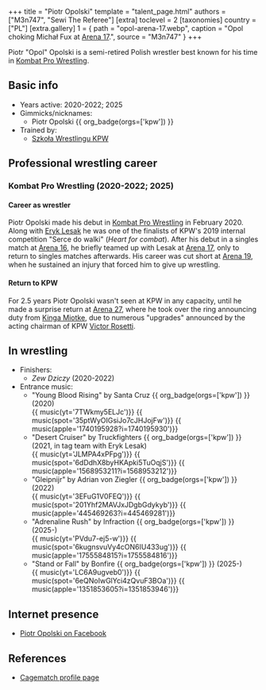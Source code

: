 +++
title = "Piotr Opolski"
template = "talent_page.html"
authors = ["M3n747", "Sewi The Referee"]
[extra]
toclevel = 2
[taxonomies]
country = ["PL"]
[extra.gallery]
1 = { path = "opol-arena-17.webp", caption = "Opol choking Michał Fux at [Arena 17](@/e/kpw/2021-08-21-kpw-arena-17.md).", source = "M3n747" }
+++

Piotr "Opol" Opolski is a semi-retired Polish wrestler best known for his time in [Kombat Pro Wrestling](@/o/kpw.md).

## Basic info

* Years active: 2020-2022; 2025
* Gimmicks/nicknames:
  - Piotr Opolski {{ org_badge(orgs=['kpw']) }}
* Trained by:
  - [Szkoła Wrestlingu KPW](@/o/szkola-kpw.md)

## Professional wrestling career

### Kombat Pro Wrestling (2020-2022; 2025)

#### Career as wrestler

Piotr Opolski made his debut in [Kombat Pro Wrestling](@/o/kpw.md) in February 2020. Along with [Eryk Lesak](@/w/eryk-lesak.md) he was one of the finalists of KPW's 2019 internal competition "Serce do walki" (_Heart for combat_). After his debut in a singles match at [Arena 16](@/e/kpw/2020-02-01-kpw-arena-16.md), he briefly teamed up with Lesak at [Arena 17](@/e/kpw/2021-08-21-kpw-arena-17.md), only to return to singles matches afterwards. His career was cut short at [Arena 19](@/e/kpw/2022-06-10-kpw-arena-19.md), when he sustained an injury that forced him to give up wrestling. 

#### Return to KPW

For 2.5 years Piotr Opolski wasn't seen at KPW in any capacity, until he made a surprise return at [Arena 27](@/e/kpw/2025-01-24-kpw-arena-27.md), where he took over the ring announcing duty from [Kinga Miotke](@/w/kinga-miotke.md), due to numerous "upgrades" announced by the acting chairman of KPW [Victor Rosetti](@/w/rosetti.md). 

## In wrestling

* Finishers:
  - _Zew Dziczy_ (2020-2022)
* Entrance music:
  - "Young Blood Rising" by Santa Cruz
    {{ org_badge(orgs=['kpw']) }} (2020) <br>
    {{ music(yt='7TWkmy5ELJc')}}
    {{ music(spot='35ptWyOIGsiJo7cJHJojFw')}}
    {{ music(apple='1740195928?i=1740195930')}}
  - "Desert Cruiser" by Truckfighters
    {{ org_badge(orgs=['kpw']) }} (2021, in tag team with Eryk Lesak) <br>
    {{ music(yt='JLMPA4xPFpg')}}
    {{ music(spot='6dDdhX8byHKApki5TuOqjS')}}
    {{ music(apple='1568953211?i=1568953212')}}
  - "Gleipnijr" by Adrian von Ziegler
    {{ org_badge(orgs=['kpw']) }} (2022) <br>
    {{ music(yt='3EFuG1V0FEQ')}}
    {{ music(spot='201Yhf2MAVJxJDgbGdykyb')}}
    {{ music(apple='445469263?i=445469281')}}
  - "Adrenaline Rush" by Infraction
    {{ org_badge(orgs=['kpw']) }} (2025-) <br>
    {{ music(yt='PVdu7-ej5-w')}}
    {{ music(spot='6kugnsvuVy4cON6IU433ug')}}
    {{ music(apple='1755584815?i=1755584816')}}
  - "Stand or Fall" by Bonfire
    {{ org_badge(orgs=['kpw']) }} (2025-) <br>
    {{ music(yt='LC6A9ugveb0')}}
    {{ music(spot='6eQNoIwGlYci4zQvuF3BOa')}}
    {{ music(apple='1351853605?i=1351853946')}}

## Internet presence

* [Piotr Opolski on Facebook](https://www.facebook.com/profile.php?id=100032359704842)

## References

* [Cagematch profile page](https://www.cagematch.net/?id=2&nr=25655&name=Piotr+Opolski)
